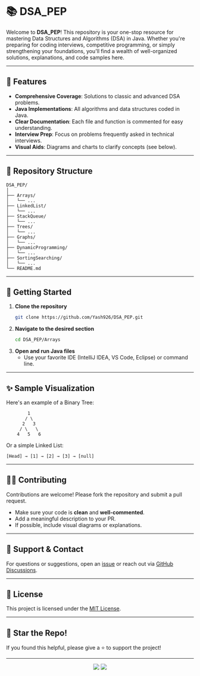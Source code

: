 # 📚 DSA_PEP

Welcome to **DSA_PEP**! This repository is your one-stop resource for mastering Data Structures and Algorithms (DSA) in Java. Whether you're preparing for coding interviews, competitive programming, or simply strengthening your foundations, you'll find a wealth of well-organized solutions, explanations, and code samples here.

---

## 🚀 Features

- **Comprehensive Coverage**: Solutions to classic and advanced DSA problems.
- **Java Implementations**: All algorithms and data structures coded in Java.
- **Clear Documentation**: Each file and function is commented for easy understanding.
- **Interview Prep**: Focus on problems frequently asked in technical interviews.
- **Visual Aids**: Diagrams and charts to clarify concepts (see below).

---

## 📂 Repository Structure

```text
DSA_PEP/
│
├── Arrays/
│   └── ...
├── LinkedList/
│   └── ...
├── StackQueue/
│   └── ...
├── Trees/
│   └── ...
├── Graphs/
│   └── ...
├── DynamicProgramming/
│   └── ...
├── SortingSearching/
│   └── ...
└── README.md
```

---

## 📝 Getting Started

1. **Clone the repository**
   ```bash
   git clone https://github.com/Yash926/DSA_PEP.git
   ```
2. **Navigate to the desired section**
   ```bash
   cd DSA_PEP/Arrays
   ```
3. **Open and run Java files**
   - Use your favorite IDE (IntelliJ IDEA, VS Code, Eclipse) or command line.

---

## ✨ Sample Visualization

Here's an example of a Binary Tree:

```
        1
       / \
      2   3
     / \   \
    4   5   6
```

Or a simple Linked List:

```
[Head] → [1] → [2] → [3] → [null]
```

---

## 🧑‍💻 Contributing

Contributions are welcome! Please fork the repository and submit a pull request.

- Make sure your code is **clean** and **well-commented**.
- Add a meaningful description to your PR.
- If possible, include visual diagrams or explanations.

---

## 🤝 Support & Contact

For questions or suggestions, open an [issue](https://github.com/Yash926/DSA_PEP/issues) or reach out via [GitHub Discussions](https://github.com/Yash926/DSA_PEP/discussions).

---

## 📜 License

This project is licensed under the [MIT License](LICENSE).

---

## 🌟 Star the Repo!

If you found this helpful, please give a ⭐️ to support the project!

---

<p align="center">
  <img src="https://img.shields.io/github/languages/top/Yash926/DSA_PEP?style=for-the-badge" />
  <img src="https://img.shields.io/github/stars/Yash926/DSA_PEP?style=for-the-badge" />
</p>
